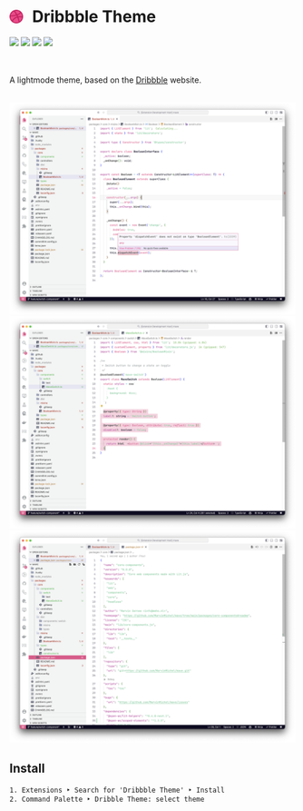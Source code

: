 <h1 style="display:flex;align-items:center;gap:1rem;">
    <img src="./images/icon.png" width="24" />
    Dribbble Theme
</h1>
<div>
    <img src="https://img.shields.io/visual-studio-marketplace/d/marvinsernee.dribbble-theme?style=for-the-badge" />
    <img src="https://img.shields.io/visual-studio-marketplace/stars/marvinsernee.dribbble-theme?style=for-the-badge" />
    <img src="https://img.shields.io/visual-studio-marketplace/release-date/marvinsernee.dribbble-theme?style=for-the-badge" />
    <img src="https://img.shields.io/github/license/MarvinMichel/dribbble-theme?style=for-the-badge" />
</div>
<br />
<br />
<p>A lightmode theme, based on the <a href="https://dribbble.com/">Dribbble</a> website.</p>
<br />
<img src="./images/preview_1.png" width="750" />
<img src="./images/preview_2.png" width="750" />
<img src="./images/preview_3.png" width="750" />
<br />
<h2>Install</h2>

```
1. Extensions ‣ Search for 'Dribbble Theme' ‣ Install
2. Command Palette ‣ Dribble Theme: select theme
```
